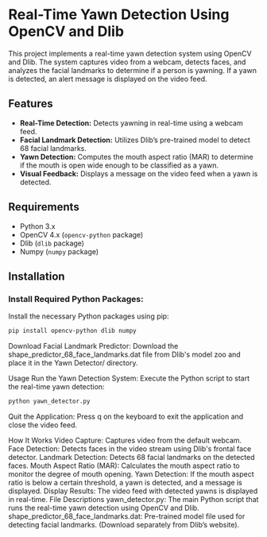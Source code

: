 # Real-Time Yawn Detection Using OpenCV and Dlib

This project implements a real-time yawn detection system using OpenCV and Dlib. The system captures video from a webcam, detects faces, and analyzes the facial landmarks to determine if a person is yawning. If a yawn is detected, an alert message is displayed on the video feed.

## Features
- **Real-Time Detection:** Detects yawning in real-time using a webcam feed.
- **Facial Landmark Detection:** Utilizes Dlib’s pre-trained model to detect 68 facial landmarks.
- **Yawn Detection:** Computes the mouth aspect ratio (MAR) to determine if the mouth is open wide enough to be classified as a yawn.
- **Visual Feedback:** Displays a message on the video feed when a yawn is detected.

## Requirements
- Python 3.x
- OpenCV 4.x (`opencv-python` package)
- Dlib (`dlib` package)
- Numpy (`numpy` package)

## Installation

### Install Required Python Packages:
Install the necessary Python packages using pip:
```bash
pip install opencv-python dlib numpy
```
Download Facial Landmark Predictor:
Download the shape_predictor_68_face_landmarks.dat file from Dlib's model zoo and place it in the Yawn Detector/ directory.

Usage
Run the Yawn Detection System:
Execute the Python script to start the real-time yawn detection:
```bash
python yawn_detector.py
```
Quit the Application:
Press q on the keyboard to exit the application and close the video feed.

How It Works
Video Capture: Captures video from the default webcam.
Face Detection: Detects faces in the video stream using Dlib's frontal face detector.
Landmark Detection: Detects 68 facial landmarks on the detected faces.
Mouth Aspect Ratio (MAR): Calculates the mouth aspect ratio to monitor the degree of mouth opening.
Yawn Detection: If the mouth aspect ratio is below a certain threshold, a yawn is detected, and a message is displayed.
Display Results: The video feed with detected yawns is displayed in real-time.
File Descriptions
yawn_detector.py: The main Python script that runs the real-time yawn detection using OpenCV and Dlib.
shape_predictor_68_face_landmarks.dat: Pre-trained model file used for detecting facial landmarks. (Download separately from Dlib’s website).
